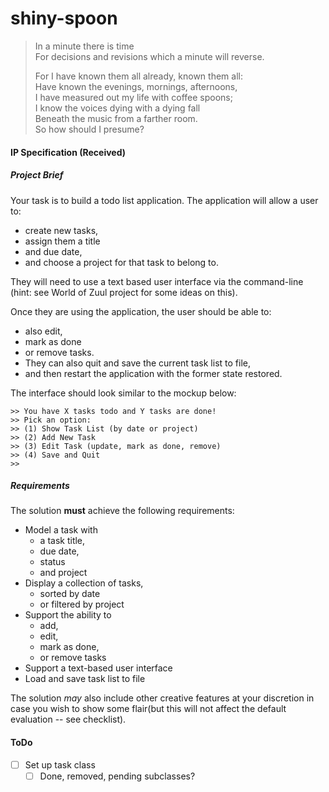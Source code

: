 # shiny-spoon

> In a minute there is time  
> For decisions and revisions which a minute will reverse.  
>  
> For I have known them all already, known them all:  
> Have known the evenings, mornings, afternoons,  
> I have measured out my life with coffee spoons;  
> I know the voices dying with a dying fall  
> Beneath the music from a farther room.  
> So how should I presume?  

#### IP Specification (Received)
##### Project Brief
Your task is to build a ​todo list application​.
The application will allow a user to:
 - create new tasks,
 - assign them a title
 - and due date,
 - and choose a project for that task to belong to.

They will need to use a text based user interface via the command-line
(hint: see ​World of Zuul project for some ideas on this).

Once they are using the application, the user should be able to:
 - also edit,
 - mark as done
 - or remove tasks.
 - They can also quit and save the current task list to file,
 - and then restart the application with the former state restored.

The interface should look similar to the mockup below:

```>> Welcome to ToDoly
>> You have X tasks todo and Y tasks are done!
>> Pick an option:
>> (1) Show Task List (by date or project)
>> (2) Add New Task
>> (3) Edit Task (update, mark as done, remove)
>> (4) Save and Quit
>>
```
##### Requirements
The solution __must__ achieve the following requirements:
- Model a task with
  - a task title,
  - due date,
  - status
  - and project
- Display a collection of tasks,
  - sorted by date
  - or filtered by project
- Support the ability to
  - add,
  - edit,
  - mark as done,
  - or remove tasks
- Support a text-based user interface
- Load and save task list to file

The solution *may* also include other creative features at your discretion
in case you wish to show some flair(​but this will not affect the default
evaluation -- see checklist​).

#### ToDo

- [ ] Set up task class
     - [ ] Done, removed, pending subclasses?
